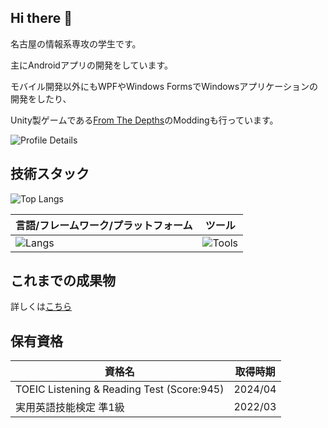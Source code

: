 ## Hi there 👋
名古屋の情報系専攻の学生です。

主にAndroidアプリの開発をしています。

モバイル開発以外にもWPFやWindows FormsでWindowsアプリケーションの開発をしたり、

Unity製ゲームである[From The Depths](https://store.steampowered.com/app/268650/From_the_Depths/)のModdingも行っています。

![Profile Details](https://github-profile-summary-cards.vercel.app/api/cards/profile-details?username=Punyo&theme=dark&locale=ja)

## 技術スタック

![Top Langs](https://github-readme-stats.vercel.app/api/top-langs?username=Punyo&layout=compact&theme=dark&locale=ja)

| 言語/フレームワーク/プラットフォーム | ツール |
| ------------- | ------------- |
| ![Langs](https://go-skill-icons.vercel.app/api/icons?i=c,cs,dotnet,java,jetpackcompose,kotlin,ktor,processing&titles=true) | ![Tools](https://go-skill-icons.vercel.app/api/icons?i=androidstudio,gcp,github,githubactions,githubpages,googleplayconsole,visualstudio,vscode&titles=true) |

## これまでの成果物

詳しくは[こちら](https://punyo.github.io/works)

## 保有資格

| 資格名 | 取得時期 |
| ------------- | ------------- |
| TOEIC Listening & Reading Test (Score:945) | 2024/04 |
| 実用英語技能検定 準1級 | 2022/03 |
